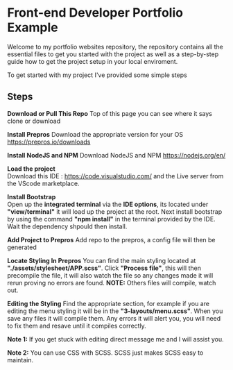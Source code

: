 # Front-end Developer Portfolio Example

Welcome to my portfolio websites repository, the repository contains all the essential files to get you started with the project as well as a step-by-step guide how to get the project setup in your local enviroment.

To get started with my project I've provided some simple steps

**Steps**
---------

**Download or Pull This Repo**
	Top of this page you can see where it says clone or download

**Install Prepros**
	Download the appropriate version for your OS https://prepros.io/downloads
	
**Install NodeJS and NPM**
    Download NodeJS and NPM https://nodejs.org/en/
    
**Load the project**    
  Download this IDE : https://code.visualstudio.com/ and the Live server from the VScode marketplace.
    
**Install Bootstrap**    
    Open up the **integrated terminal** via the **IDE options**, its located under **"view/terminal"** it will load up the project at the root. Next install bootstrap by using the command **"npm install"** in the terminal provided by the IDE. Wait the dependency shpould then install.

**Add Project to Prepros**
    Add repo to the prepros, a config file will then be generated
    
**Locate Styling In Prepros**
    You can find the main styling located at **"./assets/stylesheet/APP.scss"**. Click **"Process file"**, this will then precompile the file, it will also watch the file so any changes made it will rerun proving no errors are found.
    **NOTE:** Others files will compile, watch out.
    
**Editing the Styling**
    Find the appropriate section, for example if you are editing the menu styling it will be in the **"3-layouts/menu.scss"**. When you save any files it will compile them. Any errors it will alert you, you will need to fix them and resave until it compiles correctly.
    
**Note 1:** If you get stuck with editing direct message me and I will assist you.

**Note 2:** You can use CSS with SCSS. SCSS just makes SCSS easy to maintain. 
